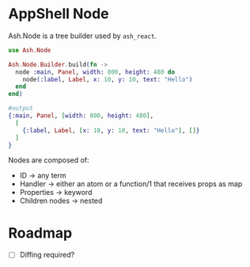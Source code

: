 # AppShell Node

Ash.Node is a tree builder used by `ash_react`.

```elixir
use Ash.Node

Ash.Node.Builder.build(fn ->
  node :main, Panel, width: 800, height: 480 do
    node(:label, Label, x: 10, y: 10, text: "Hello")
  end
end)

#output
{:main, Panel, [width: 800, height: 480],
  [
    {:label, Label, [x: 10, y: 10, text: "Hello"], []}
  ]
}
```

Nodes are composed of:
- ID -> any term
- Handler -> either an atom or a function/1 that receives props as map
- Properties -> keyword
- Children nodes -> nested

# Roadmap

- [ ] Diffing required?
